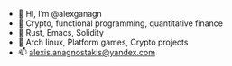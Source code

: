 - 👋 Hi, I’m @alexganagn
- 👀 Crypto, functional programming, quantitative finance
- 🌱 Rust, Emacs, Solidity
- 💞️ Arch linux, Platform games, Crypto projects
- 📫 alexis.anagnostakis@yandex.com

<!---
alexganagn/alexganagn is a ✨ special ✨ repository because its `README.md` (this file) appears on your GitHub profile.
You can click the Preview link to take a look at your changes.
--->
